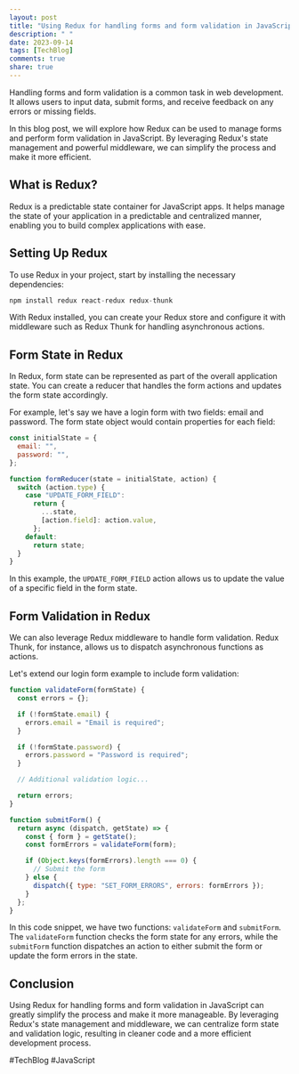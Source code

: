 ```yaml
---
layout: post
title: "Using Redux for handling forms and form validation in JavaScript"
description: " "
date: 2023-09-14
tags: [TechBlog]
comments: true
share: true
---
```


Handling forms and form validation is a common task in web development. It allows users to input data, submit forms, and receive feedback on any errors or missing fields.

In this blog post, we will explore how Redux can be used to manage forms and perform form validation in JavaScript. By leveraging Redux's state management and powerful middleware, we can simplify the process and make it more efficient.

## What is Redux?

Redux is a predictable state container for JavaScript apps. It helps manage the state of your application in a predictable and centralized manner, enabling you to build complex applications with ease.

## Setting Up Redux

To use Redux in your project, start by installing the necessary dependencies:

```javascript
npm install redux react-redux redux-thunk
```

With Redux installed, you can create your Redux store and configure it with middleware such as Redux Thunk for handling asynchronous actions.

## Form State in Redux

In Redux, form state can be represented as part of the overall application state. You can create a reducer that handles the form actions and updates the form state accordingly.

For example, let's say we have a login form with two fields: email and password. The form state object would contain properties for each field:

```javascript
const initialState = {
  email: "",
  password: "",
};

function formReducer(state = initialState, action) {
  switch (action.type) {
    case "UPDATE_FORM_FIELD":
      return {
        ...state,
        [action.field]: action.value,
      };
    default:
      return state;
  }
}
```

In this example, the `UPDATE_FORM_FIELD` action allows us to update the value of a specific field in the form state.

## Form Validation in Redux

We can also leverage Redux middleware to handle form validation. Redux Thunk, for instance, allows us to dispatch asynchronous functions as actions.

Let's extend our login form example to include form validation:

```javascript
function validateForm(formState) {
  const errors = {};

  if (!formState.email) {
    errors.email = "Email is required";
  }

  if (!formState.password) {
    errors.password = "Password is required";
  }

  // Additional validation logic...

  return errors;
}

function submitForm() {
  return async (dispatch, getState) => {
    const { form } = getState();
    const formErrors = validateForm(form);

    if (Object.keys(formErrors).length === 0) {
      // Submit the form
    } else {
      dispatch({ type: "SET_FORM_ERRORS", errors: formErrors });
    }
  };
}
```

In this code snippet, we have two functions: `validateForm` and `submitForm`. The `validateForm` function checks the form state for any errors, while the `submitForm` function dispatches an action to either submit the form or update the form errors in the state.

## Conclusion

Using Redux for handling forms and form validation in JavaScript can greatly simplify the process and make it more manageable. By leveraging Redux's state management and middleware, we can centralize form state and validation logic, resulting in cleaner code and a more efficient development process.

#TechBlog #JavaScript